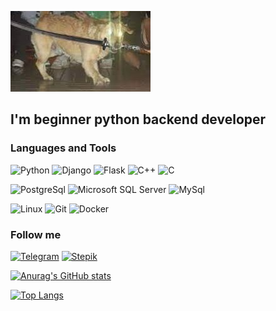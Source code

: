 [![Header](https://github.com/AlexLex13/AlexLex13/blob/master/assets/Frenzy.jpg?raw=true)](https://github.com/AlexLex13)

## I'm beginner python backend developer

### Languages and Tools
![Python](https://img.shields.io/badge/-Python-09131b?style=for-the-badge&logo=Python&logoColor=fffa14)
![Django](https://img.shields.io/badge/-Django-09131b?style=for-the-badge&logo=Django&logoColor=008f00)
![Flask](https://img.shields.io/badge/-Flask-09131b?style=for-the-badge&logo=Flask&logoColor=008054)
![C++](https://img.shields.io/badge/-C++-09131b?style=for-the-badge&logo=cplusplus&logoColor=0087ff)
![C](https://img.shields.io/badge/-C-09131b?style=for-the-badge&logo=c&logoColor=4d009c)

[comment]: <> (![FastAPI]&#40;https://img.shields.io/badge/-FastAPI-090909?style=for-the-badge&logo=fastapi&logoColor=47C5FB&#41;)

![PostgreSql](https://img.shields.io/badge/-PostgreSql-09131b?style=for-the-badge&logo=PostgreSql&logoColor=47C5FB)
![Microsoft SQL Server](https://img.shields.io/badge/-Microsoft%20SQL%20Server-09131b?style=for-the-badge&logo=microsoftsqlserver&logoColor=c14500)
![MySql](https://img.shields.io/badge/-MySql-09131b?style=for-the-badge&logo=MySql&logoColor=47C5FB)

![Linux](https://img.shields.io/badge/-Linux-09131b?style=for-the-badge&logo=linux&logoColor=ffe19a)
![Git](https://img.shields.io/badge/-Git-09131b?style=for-the-badge&logo=Git&logoColor=ec6400)
![Docker](https://img.shields.io/badge/-Docker-09131b?style=for-the-badge&logo=Docker&logoColor=ebff)

[comment]: <> (![Heroku]&#40;https://img.shields.io/badge/-Heroku-090909?style=for-the-badge&logo=heroku&logoColor=47C5FB&#41;)


### Follow me
[![Telegram](https://img.shields.io/badge/-Telegram-09131b?style=for-the-badge&logo=telegram&logoColor=27A0D9)](https://t.me/barsukh)
[![Stepik](https://img.shields.io/badge/-Stepik-09131b?style=for-the-badge&?logo=data:image/png;base64,https://stepik.org/static/frontend/topbar_logo.svg&logoColor=27A0D9)](https://stepik.org/users/293367606)

[![Anurag's GitHub stats](https://github-readme-stats.vercel.app/api?username=AlexLex13&hide=contribs,prs&show_icons=true&theme=codeSTACKr)](https://github.com/anuraghazra/github-readme-stats)

[![Top Langs](https://github-readme-stats.vercel.app/api/top-langs/?username=AlexLex13&langs_count=5&layout=compact&theme=codeSTACKr)](https://github.com/anuraghazra/github-readme-stats)
